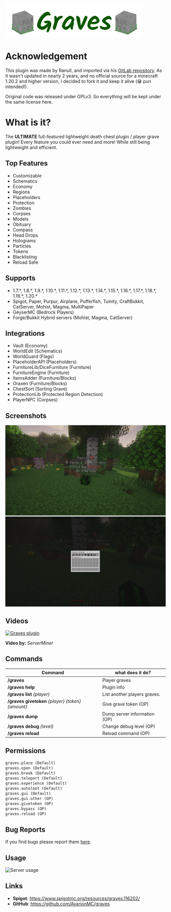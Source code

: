 ![Graves logo](images/graves_logo.png)


# Acknowledgement
This plugin was made by Ranull, and imported via his [GitLab repository](https://gitlab.com/ranull/minecraft/graves). As it wasn't updated in nearly 2 years, and no official source for a minecraft 1.20.2 and higher version, I decided to fork it and keep it alive (😁 pun intended!).

Original code was released under GPLv3. So everything will be kept under the same license here.


# What is it?

The **ULTIMATE** full-featured lightweight death chest plugin / player grave plugin! Every feature you could ever need and more! While still being lightweight and efficient.

## Top Features
* Customizable
* Schematics
* Economy
* Regions
* Placeholders
* Protection
* Zombies
* Corpses
* Models
* Obituary
* Compass
* Head Drops
* Holograms
* Particles
* Tokens
* Blacklisting
* Reload Safe

## Supports
* 1.7.\*, 1.8.\*, 1.9.\*, 1.10.\*, 1.11.\*, 1.12.\*, 1.13.\*, 1.14.\*, 1.15.\*, 1.16.\*, 1.17.\*, 1.18.\*, 1.19.\*, 1.20.\*
* Spigot, Paper, Purpur, Airplane, Pufferfish, Tuinity, CraftBukkit, CatServer, Mohist, Magma, MultiPaper
* GeyserMC (Bedrock Players)
* Forge/Bukkit Hybrid servers (Mohist, Magma, CatServer)

## Integrations
* Vault (Economy)
* WorldEdit (Schematics)
* WorldGuard (Flags)
* PlaceholderAPI (Placeholders)
* FurnitureLib/DiceFurniture (Furniture)
* FurnitureEngine (Furniture)
* ItemsAdder (Furniture/Blocks)
* Oraxen (Furniture/Blocks)
* ChestSort (Sorting Grave)
* ProtectionLib (Protected Region Detection)
* PlayerNPC (Corpses)

## Screenshots

![Screenshot 1](images/screenshot_1.png)
![Screenshot 2](images/screenshot_2.png)

## Videos

[![Graves plugin](https://img.youtube.com/vi/mq8aoZE6Jl0/0.jpg)](https://www.youtube.com/watch?v=mq8aoZE6Jl0)

**Video by:** _ServerMiner_

## Commands
| Command                                           | what does it do?             |
|---------------------------------------------------|------------------------------|
| **/graves**                                       | Player graves                |
| **/graves help**                                  | Plugin info                  |
| **/graves list** _{player}_                       | List another players graves. |
| **/graves givetoken** _{player} {token} {amount}_ | Give grave token (OP)        |
| **/graves dump**                                  | Dump server information (OP) |
| **/graves debug** _{level}_                       | Change debug level (OP)      |
| **/graves reload**                                | Reload command (OP)          |

## Permissions

    graves.place (Default)
    graves.open (Default)
    graves.break (Default)
    graves.teleport (Default)
    graves.experience (Default)
    graves.autoloot (Default)
    graves.gui (Default)
    graves.gui.other (OP)
    graves.givetoken (OP)
    graves.bypass (OP)
    graves.reload (OP)

## Bug Reports
If you find bugs please report them [here](https://github.com/svaningelgem/graves/issues).

## Usage
![Server usage](https://bstats.org/signatures/bukkit/AvarionGraves.svg)

## Links
- **Spigot**: https://www.spigotmc.org/resources/graves.116202/
- **GitHub**: https://github.com/AvarionMC/graves
